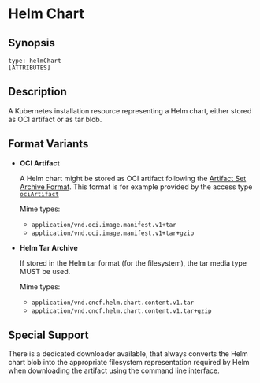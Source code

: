 # Helm Chart

## Synopsis
```
type: helmChart
[ATTRIBUTES]
```

## Description
A Kubernetes installation resource representing a Helm chart, either stored as OCI artifact or as tar blob.

## Format Variants

- **OCI Artifact**
  
  A Helm chart might be stored as OCI artifact following the [Artifact Set Archive Format](../common/formatspec.md#artifact-set-archive-format). This format is for example provided by the access type [`ociArtifact`](../02-access-types/oci-artifact.md)

  Mime types:
  -  `application/vnd.oci.image.manifest.v1+tar`
  -  `application/vnd.oci.image.manifest.v1+tar+gzip`

- **Helm Tar Archive**

  If stored in the Helm tar format (for the filesystem), the tar media type MUST be used.

  Mime types: 
  - `application/vnd.cncf.helm.chart.content.v1.tar`
  - `application/vnd.cncf.helm.chart.content.v1.tar+gzip`

## Special Support

There is a dedicated downloader available, that always converts the Helm chart blob into the appropriate filesystem
representation required by Helm when downloading the artifact using the command line interface.
